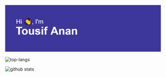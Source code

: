 <!--
### Hi there 👋


**ananan37326/ananan37326** is a ✨ _special_ ✨ repository because its `README.md` (this file) appears on your GitHub profile.

Here are some ideas to get you started:

- 🔭 I’m currently working on ...
- 🌱 I’m currently learning ...
- 👯 I’m looking to collaborate on ...
- 🤔 I’m looking for help with ...
- 💬 Ask me about ...
- 📫 How to reach me: ...
- 😄 Pronouns: ...
- ⚡ Fun fact: ...

https://github-readme-stats.vercel.app/api/top-langs/?username=asifhaider&layout=compact&langs_count=12&hide=Jupyter%20Notebook&fbclid=IwAR1pPeZEcXBawH2ej-LNFZlXhMJWuyHF_uHC3YtBX1NmGQ1mkYEY7uaLIhw

-->
<img src = "https://github.com/ananan37326/ananan37326/blob/main/header.png">


![top-langs](https://github-readme-stats.vercel.app/api/top-langs?username=ananan37326&show_icons=true&theme=radical&hide=Jupyter%20Notebook)

![github stats](https://github-readme-stats.vercel.app/api?username=ananan37326&count_private=true&show_icons=true&theme=radical)


